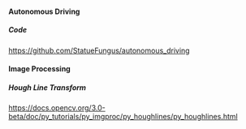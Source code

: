 #### Autonomous Driving

##### Code
https://github.com/StatueFungus/autonomous_driving




#### Image Processing

##### Hough Line Transform
https://docs.opencv.org/3.0-beta/doc/py_tutorials/py_imgproc/py_houghlines/py_houghlines.html

